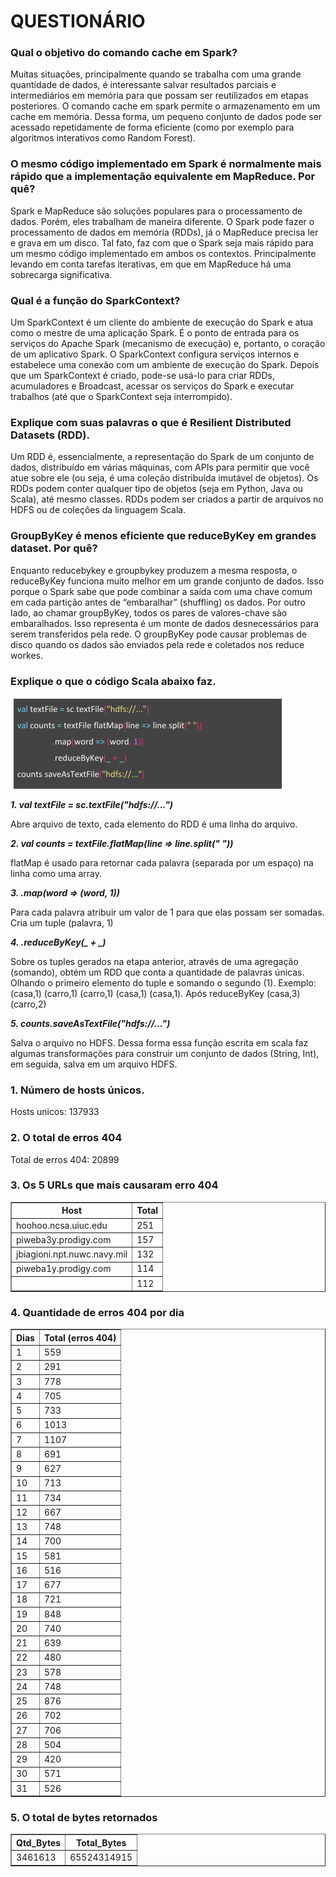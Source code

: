 
<h1>QUESTIONÁRIO</h1> 
<h3>Qual o objetivo do comando cache em Spark?</h3>

<p>
Muitas situações, principalmente quando se trabalha com uma grande quantidade de dados, é interessante salvar resultados parciais e intermediários em memória para que possam ser reutilizados em etapas posteriores. O comando cache em spark permite o armazenamento em um cache em memória. Dessa forma, um pequeno conjunto de dados pode ser acessado repetidamente de forma eficiente (como por exemplo para algoritmos interativos como Random Forest).
</p>
<h3>
O mesmo código implementado em Spark é normalmente mais rápido que a implementação equivalente em MapReduce. Por quê?
</h3>
<p>
Spark e MapReduce são soluções populares para o processamento de dados. Porém, eles trabalham de maneira diferente. O Spark pode fazer o processamento de dados em memória (RDDs), já o MapReduce precisa ler e grava em um disco. Tal fato, faz com que o Spark seja mais rápido para um mesmo código implementado em ambos os contextos. Principalmente levando em conta tarefas iterativas, em que em MapReduce há uma sobrecarga significativa.  
</p>
<h3>
Qual é a função do SparkContext? 
</h3>
<p>
Um SparkContext é um cliente do ambiente de execução do Spark e atua como o mestre de uma aplicação Spark. É o ponto de entrada para os serviços do Apache Spark (mecanismo de execução) e, portanto, o coração de um aplicativo Spark. 
O SparkContext configura serviços internos e estabelece uma conexão com um ambiente de execução do Spark. Depois que um SparkContext é criado, pode-se usá-lo para criar RDDs, acumuladores e Broadcast, acessar os serviços do Spark e executar trabalhos (até que o SparkContext seja interrompido).
</p>
<h3>
Explique com suas palavras  o que é Resilient Distributed Datasets (RDD). 
</h3>
<p>
Um RDD é, essencialmente, a representação do Spark de um conjunto de dados, distribuído em várias máquinas, com APIs para permitir que você atue sobre ele (ou seja, é uma coleção distribuída imutável de objetos). Os RDDs podem conter qualquer tipo de objetos (seja em Python, Java ou Scala), até mesmo classes. RDDs podem ser criados a partir de arquivos no HDFS ou de coleções da linguagem Scala.
</p>
<h3>
GroupByKey é menos eficiente que reduceByKey em grandes dataset. Por quê? 
</h3>
<p>
Enquanto reducebykey e groupbykey produzem a mesma resposta, o reduceByKey funciona muito melhor em um grande conjunto de dados. Isso porque o Spark sabe que pode combinar a saída com uma chave comum em cada partição antes de “embaralhar” (shuffling) os dados.
Por outro lado, ao chamar groupByKey, todos os pares de valores-chave são embaralhados. Isso representa é um monte de dados desnecessários para serem transferidos pela rede. O groupByKey pode causar problemas de disco quando os dados são enviados pela rede e coletados nos reduce workes.
</p>
<h3>
Explique o que o código Scala abaixo faz.
</h3>
<p>
<img src="imagem.PNG"><img>
</p>
<i><b>1.	val textFile = sc.textFile("hdfs://...")</b></i>
<p>
Abre arquivo de texto, cada elemento do RDD é uma linha do arquivo.
</p>
<i><b>2.	val counts = textFile.flatMap(line => line.split(" "))</b></i>
<p>
flatMap é usado para retornar cada palavra (separada por um espaço) na linha como uma array.
</p>
<i><b>3.	.map(word => (word, 1))</b></i>
<p>
Para cada palavra atribuir um valor de 1 para que elas possam ser somadas. Cria um tuple (palavra, 1)
</p>
<i><b>4.	.reduceByKey(_ + _)</b></i>
<p>
Sobre os tuples gerados na etapa anterior, através de uma agregação (somando), obtém um RDD que conta a quantidade de palavras únicas. Olhando o primeiro elemento do tuple e somando o segundo (1).  Exemplo:
(casa,1) (carro,1) (carro,1) (casa,1) (casa,1).
Após reduceByKey (casa,3) (carro,2)
</p>

<i><b>5.	counts.saveAsTextFile("hdfs://...")</b></i>
<p>
Salva o arquivo no HDFS.
Dessa forma essa função escrita em scala faz algumas transformações para construir um conjunto de dados (String, Int), em seguida, salva em um arquivo HDFS.
</p>

<h3>1. Número de hosts únicos.</h3>
<p>
Hosts unicos: 137933
</p>
<h3>2. O total de erros 404</h3>
<p>
Total de erros 404: 20899
</p>
<h3>3. Os 5 URLs que mais causaram erro 404</h3>

<table border="1">
<tr>
<th>Host</th>
<th>Total</th>
</tr>
<tr>
<td>hoohoo.ncsa.uiuc.edu</td>
<td>251</td>
</tr>
<tr>
<td>piweba3y.prodigy.com</td>
<td>157</td>
</tr>
<tr>
<td>jbiagioni.npt.nuwc.navy.mil</td>
<td>132</td>
</tr>
<tr>
<td>piweba1y.prodigy.com </td>
<td>114</td>
</tr>
<tr>
<td></td>
<td>112</td>
</tr>
</table>

<h3>4. Quantidade de erros 404 por dia</h3>


<table border="1">
<tr>
<th>Dias</th>
<th>Total (erros 404)</th>
</tr>
<tr>
<td>1</td>
<td>559</td>
</tr>
<tr>
<td>2</td>
<td>291</td>
</tr>
<tr>
<td>3</td>
<td>778</td>
</tr>
<tr>
<td>4</td>
<td>705</td>
</tr>
<tr>
<td>5</td>
<td>733</td>
</tr>
<tr>
<td>6</td>
<td>1013</td>
</tr>
<tr>
<td>7</td>
<td>1107</td>
</tr>
<tr>
<td>8</td>
<td>691</td>
</tr>
<tr>
<td>9</td>
<td>627</td>
</tr>
<tr>
<td>10</td>
<td>713</td>
</tr>
<tr>
<td>11</td>
<td>734</td>
</tr>
<tr>
<td>12</td>
<td>667</td>
</tr>
<tr>
<td>13</td>
<td>748</td>
</tr>
<tr>
<td>14</td>
<td>700</td>
</tr>
<tr>
<td>15</td>
<td>581</td>
</tr>
<tr>
<td>16</td>
<td>516</td>
</tr>
<tr>
<td>17</td>
<td>677</td>
</tr>
<tr>
<td>18</td>
<td>721</td>
</tr>
<tr>
<td>19</td>
<td>848</td>
</tr>
<tr>
<td>20</td>
<td>740</td>
</tr>
<tr>
<td>21</td>
<td>639</td>
</tr>
<tr>
<td>22</td>
<td>480</td>
</tr>
<tr>
<td>23</td>
<td>578</td>
</tr>
<tr>
<td>24</td>
<td>748</td>
</tr>
<tr>
<td>25</td>
<td>876</td>
</tr>
<tr>
<td>26</td>
<td>702</td>
</tr>
<tr>
<td>27</td>
<td>706</td>
</tr>
<tr>
<td>28</td>
<td>504</td>
</tr>
<tr>
<td>29</td>
<td>420</td>
</tr>
<tr>
<td>30</td>
<td>571</td>
</tr>
<tr>
<td>31</td>
<td>526</td>
</tr>
</table>


<h3>5. O total de bytes retornados</h3>
<table border="1">
<tr>
<th>Qtd_Bytes</th>
<th>Total_Bytes</th>
</tr>
<tr>
<td>3461613</td>
<td>65524314915</td>
</tr>
</table>


```python

```
